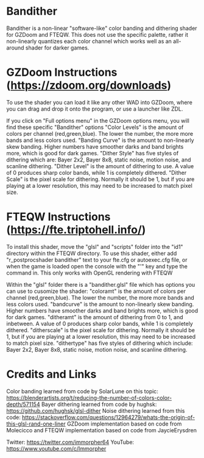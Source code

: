 # Bandither
Bandither is a non-linear "software-like" color banding and dithering shader for GZDoom and FTEQW. This does not use the specific palette, rather it non-linearly quantizes each color channel which works well as an all-around shader for darker games.

# GZDoom Instructions (https://zdoom.org/downloads)
To use the shader you can load it like any other WAD into GZDoom, where you can drag and drop it onto the program, or use a launcher like ZDL.

If you click on "Full options menu" in the GZDoom options menu, you will find these specific "Bandither" options
"Color Levels" is the amount of colors per channel (red,green,blue). The lower the number, the more more bands and less colors used. 
"Banding Curve" is the amount to non-linearly skew banding. Higher numbers have smoother darks and band brights more, which is good for dark games.
"Dither Style" has five styles of dithering which are: Bayer 2x2, Bayer 8x8, static noise, motion noise, and scanline dithering.
"Dither Level" is the amount of dithering to use. A value of 0 produces sharp color bands, while 1 is completely dithered.
"Dither Scale" is the pixel scale for dithering. Normally it should be 1, but if you are playing at a lower resolution, this may need to be increased to match pixel size.

# FTEQW Instructions (https://fte.triptohell.info/)
To install this shader, move the "glsl" and "scripts" folder into the "id1" directory within the FTEQW directory. To use this shader, either add "r_postprocshader bandither" text to your fte.cfg or autoexec.cfg file, or when the game is loaded open the console with the "'" key and type the command in. This only works with OpenGL rendering with FTEQW

Within the "glsl" folder there is a "bandither.glsl" file which has options you can use to cusomize the shader:
"coloramt" is the amount of colors per channel (red,green,blue). The lower the number, the more more bands and less colors used. 
"bandcurve" is the amount to non-linearly skew banding. Higher numbers have smoother darks and band brights more, which is good for dark games.
"ditheramt" is the amount of dithering from 0 to 1, and inbetween. A value of 0 produces sharp color bands, while 1 is completely dithered.
"ditherscale" is the pixel scale for dithering. Normally it should be 1, but if you are playing at a lower resolution, this may need to be increased to match pixel size.
"dithertype" has five styles of dithering which include: Bayer 2x2, Bayer 8x8, static noise, motion noise, and scanline dithering.

# Credits and Links
Color banding learned from code by SolarLune on this topic: https://blenderartists.org/t/reducing-the-number-of-colors-color-depth/571154
Bayer dithering learned from code by hughsk: https://github.com/hughsk/glsl-dither
Noise dithering learned from this code: https://stackoverflow.com/questions/12964279/whats-the-origin-of-this-glsl-rand-one-liner
GZDoom implementation based on code from Molecicco and FTEQW implementation based on code from JaycieErysdren

Twitter: https://twitter.com/immorpher64
YouTube: https://www.youtube.com/c/Immorpher
